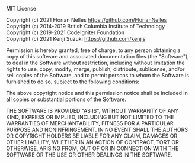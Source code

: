 MIT License

Copyright (c) 2021 Florian Nelles https://github.com/FlorianNelles <br>
Copyright (c) 2014-2019 British Columbia Institute of Technology <br>
Copyright (c) 2019-2021 CodeIgniter Foundation <br>
Copyright (c) 2021 Kenji Suzuki https://github.com/kenjis <br>

Permission is hereby granted, free of charge, to any person obtaining a copy
of this software and associated documentation files (the "Software"), to deal
in the Software without restriction, including without limitation the rights
to use, copy, modify, merge, publish, distribute, sublicense, and/or sell
copies of the Software, and to permit persons to whom the Software is
furnished to do so, subject to the following conditions:

The above copyright notice and this permission notice shall be included in all
copies or substantial portions of the Software.

THE SOFTWARE IS PROVIDED "AS IS", WITHOUT WARRANTY OF ANY KIND, EXPRESS OR
IMPLIED, INCLUDING BUT NOT LIMITED TO THE WARRANTIES OF MERCHANTABILITY,
FITNESS FOR A PARTICULAR PURPOSE AND NONINFRINGEMENT. IN NO EVENT SHALL THE
AUTHORS OR COPYRIGHT HOLDERS BE LIABLE FOR ANY CLAIM, DAMAGES OR OTHER
LIABILITY, WHETHER IN AN ACTION OF CONTRACT, TORT OR OTHERWISE, ARISING FROM,
OUT OF OR IN CONNECTION WITH THE SOFTWARE OR THE USE OR OTHER DEALINGS IN THE
SOFTWARE.
